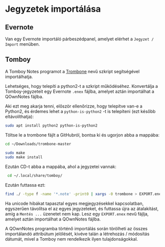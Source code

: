 # Jegyzetek importálása

## Evernote

Van egy Evernote importáló párbeszédpanel, amelyet elérhet a `Jegyzet / Import` menüben.

## Tomboy

A Tomboy Notes programot a [Trombone](https://github.com/samba/trombone) nevű szkript segítségével importálhatja.

Lehetséges, hogy telepíti a python2-t a szkript működéséhez. Konvertálja a Tomboy-jegyzeteit egy Evernote `.enex` fájlba, amelyet aztán importálhat a QOwnNotes fájlba.

Aki ezt meg akarja tenni, először ellenőrizze, hogy telepítve van-e a Python2, és érdemes lehet a `python-is-python2` -t is telepíteni (ezt később eltávolíthatja):

```bash
sudo apt install python2 python-is-python2
```

Töltse le a trombone fájlt a GitHubról, bontsa ki és ugorjon abba a mappába:

```bash
cd ~/Downloads/trombone-master

sudo make
sudo make install
```

Ezután CD-t abba a mappába, ahol a jegyzetei vannak:

```bash
 cd ~/.local/share/tomboy/
```

Ezután futtassa ezt:

```bash
find ./ -type f -name '*.note' -print0 | xargs -0 trombone > EXPORT.enex
```

Ha unicode hibákat tapasztal egyes megjegyzésekkel kapcsolatban, egyszerűen távolítsa el az egyes jegyzeteket, és futtassa újra az átalakítást, amíg a `Mentés ...` üzenetet nem kap. Lesz egy `EXPORT.enex` nevű fájlja, amelyet aztán importálhat a QOwnNotes fájlba.

A QOwnNotes programba történő importálás során törölheti az összes importálandó attribútum jelölését, kivéve talán a létrehozás / módosítás dátumát, mivel a Tomboy nem rendelkezik ilyen tulajdonságokkal.
